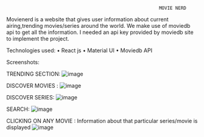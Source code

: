                                                             MOVIE NERD

Movienerd is a website that gives user information about current airing,trending movies/series around the world.
We make use of moviedb api to get all the information. I needed an api key provided by moviedb site to implement the project.

Technologies used:
•	React js
•	Material UI
•	Moviedb API


Screenshots:

TRENDING SECTION:
![image](https://github.com/prakashbist28/MovieNerd/assets/113052349/c0011e75-ed23-4812-9c8c-0f7097538e86)


DISCOVER MOVIES :
![image](https://github.com/prakashbist28/MovieNerd/assets/113052349/2beaad23-5453-4a47-82f1-bc1407ad4781)


DISCOVER SERIES:
![image](https://github.com/prakashbist28/MovieNerd/assets/113052349/ff8a1513-bca4-4ed1-8709-054dcfcb873a)


SEARCH:
![image](https://github.com/prakashbist28/MovieNerd/assets/113052349/ab3896e8-1cc5-4780-aab3-99d5bcf8fb9a)


CLICKING ON ANY MOVIE :
Information about that particular series/movie is displayed
![image](https://github.com/prakashbist28/MovieNerd/assets/113052349/59459dfb-8239-4a79-9b1e-e9a3ea0b09fe)



